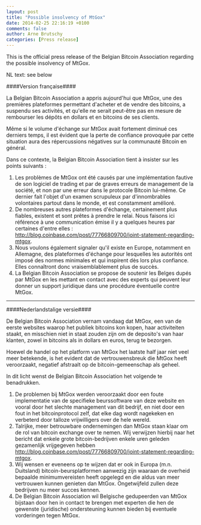 ```yaml
---
layout: post
title: "Possible insolvency of MtGox"
date: 2014-02-25 22:16:19 +0100
comments: false
author: Arne Brutschy
categories: [Press release]
---
```

This is the official press release of the Belgian Bitcoin Association regarding the possible insolvency of MtGox.

<!-- more -->

NL text: see below

####Version française####

La Belgian Bitcoin Association a appris aujourd'hui que MtGox, une des premières plateformes permettant d'acheter et de vendre des bitcoins, a suspendu ses activités, et qu'elle ne serait peut-être pas en mesure de rembourser les dépôts en dollars et en bitcoins de ses clients.

Même si le volume d'échange sur MtGox avait fortement diminué ces derniers temps, il est évident que la perte de confiance provoquée par cette situation aura des répercussions négatives sur la communauté Bitcoin en général.

Dans ce contexte, la Belgian Bitcoin Association tient à insister sur les points suivants :

1. Les problèmes de MtGox ont été causés par une implémentation fautive de son logiciel de trading et par de graves erreurs de management de la société, et non par une erreur dans le protocole Bitcoin lui-même. Ce dernier fait l'objet d'un examen scrupuleux par d'innombrables volontaires partout dans le monde, et est constamment amélioré.
2. De nombreuses autres plateformes d'échange, certainement plus fiables, existent et sont prêtes à prendre le relai. Nous faisons ici référence à une communication émise il y a quelques heures par certaines d'entre elles : http://blog.coinbase.com/post/77766809700/joint-statement-regarding-mtgox.
3. Nous voulons également signaler qu'il existe en Europe, notamment en Allemagne, des plateformes d'échange pour lesquelles les autorités ont imposé des normes minimales et qui inspirent dès lors plus confiance. Elles connaîtront donc vraisemblablement plus de succès.
4. La Belgian Bitcoin Association se propose de soutenir les Belges dupés par MtGox en les mettant en contact avec des experts qui peuvent leur donner un support juridique dans une procédure éventuelle contre MtGox.

----------------------

####Nederlandstalige versie####

De Belgian Bitcoin Association vernam vandaag dat MtGox, een van de eerste websites waarop het publiek bitcoins kon kopen, haar activiteiten staakt, en misschien niet in staat zouden zijn om de deposito's van haar klanten, zowel in bitcoins als in dollars en euros, terug te bezorgen.

Hoewel de handel op het platform van MtGox het laatste half jaar niet veel meer betekende, is het evident dat de vertrouwensbreuk die MtGox heeft veroorzaakt, negatief afstraalt op de bitcoin-gemeenschap als geheel.

In dit licht wenst de Belgian Bitcoin Association het volgende te benadrukken.

1. De problemen bij MtGox werden veroorzaakt door een foute implementatie van de specifieke beurssoftware van deze website en vooral door het slechte management van dit bedrijf, en niet door een fout in het bitcoinprotocol zelf, dat elke dag wordt nagekeken en verbeterd door talloze vrijwilligers over de hele wereld.
2. Talrijke, meer betrouwbare ondernemingen dan MtGox staan klaar om de rol van bitcoin exchange over te nemen. Wij verwijzen hierbij naar het bericht dat enkele grote bitcoin-bedrijven enkele uren geleden gezamenlijk vrijgegeven hebben http://blog.coinbase.com/post/77766809700/joint-statement-regarding-mtgox.
3. Wij wensen er eveneens op te wijzen dat er ook in Europa (m.n. Duitsland) bitcoin-beursplatformen aanwezig zijn waaraan de overheid bepaalde minimumvereisten heeft opgelegd en die aldus van meer vertrouwen kunnen genieten dan MtGox. Ongetwijfeld zullen deze bedrijven nu meer succes kennen.
4. De Belgian Bitcoin Association wil Belgische gedupeerden van MtGox bijstaan door hen in contact te brengen met experten die hen de gewenste (juridische) ondersteuning kunnen bieden bij eventuele vorderingen tegen MtGox.

